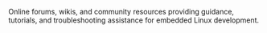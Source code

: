 Online forums, wikis, and community resources providing guidance, tutorials, and troubleshooting assistance for embedded Linux development.
